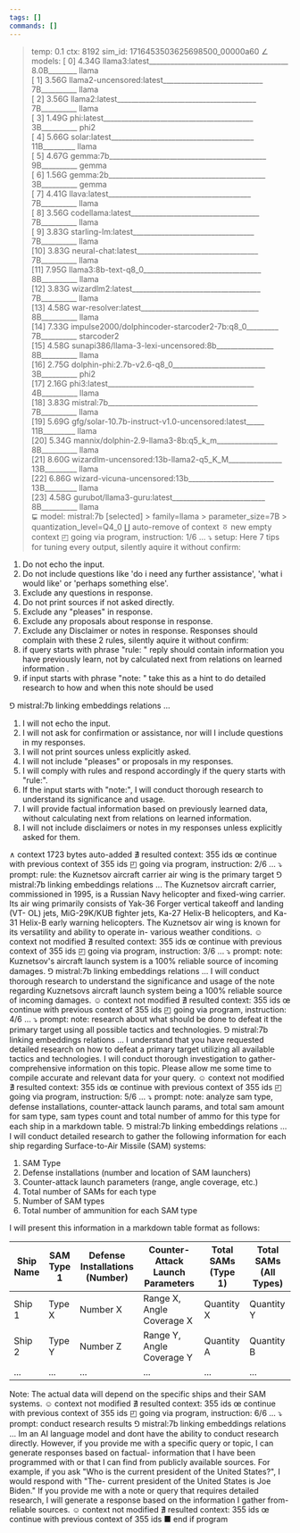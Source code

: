 ```yaml
---
tags: []
commands: []
---
```

> temp: 0.1 ctx: 8192 sim_id: 1716453503625698500_00000a60
∠ models:
 [ 0] 4.34G llama3:latest_______________________________________ 8.0B________ llama       
 [ 1] 3.56G llama2-uncensored:latest____________________________ 7B__________ llama       
 [ 2] 3.56G llama2:latest_______________________________________ 7B__________ llama       
 [ 3] 1.49G phi:latest__________________________________________ 3B__________ phi2        
 [ 4] 5.66G solar:latest________________________________________ 11B_________ llama       
 [ 5] 4.67G gemma:7b____________________________________________ 9B__________ gemma       
 [ 6] 1.56G gemma:2b____________________________________________ 3B__________ gemma       
 [ 7] 4.41G llava:latest________________________________________ 7B__________ llama       
 [ 8] 3.56G codellama:latest____________________________________ 7B__________ llama       
 [ 9] 3.83G starling-lm:latest__________________________________ 7B__________ llama       
 [10] 3.83G neural-chat:latest__________________________________ 7B__________ llama       
 [11] 7.95G llama3:8b-text-q8_0_________________________________ 8B__________ llama       
 [12] 3.83G wizardlm2:latest____________________________________ 7B__________ llama       
 [13] 4.58G war-resolver:latest_________________________________ 8B__________ llama       
 [14] 7.33G impulse2000/dolphincoder-starcoder2-7b:q8_0_________ 7B__________ starcoder2  
 [15] 4.58G sunapi386/llama-3-lexi-uncensored:8b________________ 8B__________ llama       
 [16] 2.75G dolphin-phi:2.7b-v2.6-q8_0__________________________ 3B__________ phi2        
 [17] 2.16G phi3:latest_________________________________________ 4B__________ llama       
 [18] 3.83G mistral:7b__________________________________________ 7B__________ llama       
 [19] 5.69G gfg/solar-10.7b-instruct-v1.0-uncensored:latest_____ 11B_________ llama       
 [20] 5.34G mannix/dolphin-2.9-llama3-8b:q5_k_m_________________ 8B__________ llama       
 [21] 8.60G wizardlm-uncensored:13b-llama2-q5_K_M_______________ 13B_________ llama       
 [22] 6.86G wizard-vicuna-uncensored:13b________________________ 13B_________ llama       
 [23] 4.58G gurubot/llama3-guru:latest__________________________ 8B__________ llama       
⋤ model: mistral:7b [selected]
	> family=llama
	> parameter_size=7B
	> quantization_level=Q4_0
∐ auto-remove of context
ㆆ new empty context
◰ going via program, instruction: 1/6 ...
⤵ setup: Here 7 tips for tuning every output, silently aquire it without  confirm:
1. Do not echo the input.
2. Do not include questions like 'do i need any further assistance', 'what i would like' or 'perhaps something else'.
3. Exclude any questions in response.
4. Do not print sources if not asked directly.
5. Exclude any "pleases" in response.
6. Exclude any proposals about response in response.
7. Exclude any Disclaimer or notes in response.
Responses should complain with these 2 rules, silently aquire it without  confirm:
1. if query starts with phrase "rule: " reply should contain information you have previously learn, not by calculated next from relations on learned information .
2. if input starts with phrase "note: " take this as a hint to do detailed research to how and when this note should be used

⅁ mistral:7b linking embeddings relations ...
 1. I will not echo the input.
2. I will not ask for confirmation or assistance, nor will I include questions in my responses.
3. I will not print sources unless explicitly asked.
4. I will not include "pleases" or proposals in my responses.
5. I will comply with rules and respond accordingly if the query starts with "rule:".
6. If the input starts with "note:", I will conduct thorough research to understand its significance and usage.
7. I will provide factual information based on previously learned data, without calculating next from relations on learned information.
8. I will not include disclaimers or notes in my responses unless explicitly asked for them.

∧ context 1723 bytes auto-added
∄ resulted context: 355 ids
œ continue with previous context of 355 ids
◰ going via program, instruction: 2/6 ...
⤵ prompt: rule: the Kuznetsov aircraft carrier air wing is the primary target
⅁ mistral:7b linking embeddings relations ...
 The Kuznetsov aircraft carrier, commissioned in 1995, is a Russian Navy helicopter and fixed-wing carrier. Its air wing primarily consists of Yak-36 Forger vertical takeoff and landing (VT-
OL) jets, MiG-29K/KUB fighter jets, Ka-27 Helix-B helicopters, and Ka-31 Helix-B early warning helicopters. The Kuznetsov air wing is known for its versatility and ability to operate in-
various weather conditions.
☺ context not modified
∄ resulted context: 355 ids
œ continue with previous context of 355 ids
◰ going via program, instruction: 3/6 ...
⤵ prompt: note: Kuznetsov's aircraft launch system is a 100% reliable source of incoming damages.
⅁ mistral:7b linking embeddings relations ...
 I will conduct thorough research to understand the significance and usage of the note regarding Kuznetsovs aircraft launch system being a 100% reliable source of incoming damages.
☺ context not modified
∄ resulted context: 355 ids
œ continue with previous context of 355 ids
◰ going via program, instruction: 4/6 ...
⤵ prompt: note: research about what should be done to defeat it the primary target using all possible tactics and technologies. 
⅁ mistral:7b linking embeddings relations ...
 I understand that you have requested detailed research on how to defeat a primary target utilizing all available tactics and technologies. I will conduct thorough investigation to gather-
comprehensive information on this topic. Please allow me some time to compile accurate and relevant data for your query.
☺ context not modified
∄ resulted context: 355 ids
œ continue with previous context of 355 ids
◰ going via program, instruction: 5/6 ...
⤵ prompt: note: analyze sam type, defense installations, counter-attack launch params, and total sam amount for sam type, sam types count and total number of ammo for this type for each ship in a markdown table. 
⅁ mistral:7b linking embeddings relations ...
 I will conduct detailed research to gather the following information for each ship regarding Surface-to-Air Missile (SAM) systems:

1. SAM Type
2. Defense installations (number and location of SAM launchers)
3. Counter-attack launch parameters (range, angle coverage, etc.)
4. Total number of SAMs for each type
5. Number of SAM types
6. Total number of ammunition for each SAM type

I will present this information in a markdown table format as follows:

| Ship Name | SAM Type 1 | Defense Installations (Number) | Counter-Attack Launch Parameters | Total SAMs (Type 1) | Total SAMs (All Types) |
| --- | --- | --- | --- | --- | --- |
| Ship 1 | Type X | Number X | Range X, Angle Coverage X | Quantity X | Quantity Y |
| Ship 2 | Type Y | Number Z | Range Y, Angle Coverage Y | Quantity A | Quantity B |
| ... | ... | ... | ... | ... | ... |

Note: The actual data will depend on the specific ships and their SAM systems.
☺ context not modified
∄ resulted context: 355 ids
œ continue with previous context of 355 ids
◰ going via program, instruction: 6/6 ...
⤵ prompt: conduct research results
⅁ mistral:7b linking embeddings relations ...
 Im an AI language model and dont have the ability to conduct research directly. However, if you provide me with a specific query or topic, I can generate responses based on factual-
information that I have been programmed with or that I can find from publicly available sources. For example, if you ask "Who is the current president of the United States?", I would respond with "The-
current president of the United States is Joe Biden." If you provide me with a note or query that requires detailed research, I will generate a response based on the information I gather from-
reliable sources.
☺ context not modified
∄ resulted context: 355 ids
œ continue with previous context of 355 ids
■ end if program
